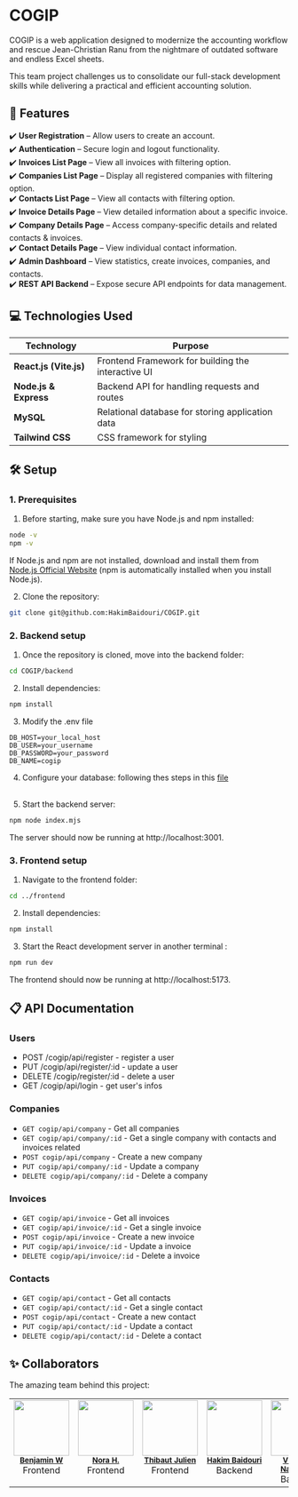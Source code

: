 # **COGIP**

COGIP is a web application designed to modernize the accounting workflow and rescue Jean-Christian Ranu from the nightmare of outdated software and endless Excel sheets.

This team project challenges us to consolidate our full-stack development skills while delivering a practical and efficient accounting solution.

## 📌 Features

✔️ **User Registration** – Allow users to create an account.<br>
✔️ **Authentication** – Secure login and logout functionality.<br>
✔️ **Invoices List Page** – View all invoices with filtering option.<br>
✔️ **Companies List Page** – Display all registered companies with filtering option.<br>
✔️ **Contacts List Page** – View all contacts with filtering option.<br>
✔️ **Invoice Details Page** – View detailed information about a specific invoice.<br>
✔️ **Company Details Page** – Access company-specific details and related contacts & invoices.<br>
✔️ **Contact Details Page** – View individual contact information.<br>
✔️ **Admin Dashboard** – View statistics, create invoices, companies, and contacts.<br>
✔️ **REST API Backend** – Expose secure API endpoints for data management.<br>

## 💻 Technologies Used

| Technology   | Purpose |
|-------------|---------|
| **React.js (Vite.js)** | Frontend Framework for building the interactive UI|
| **Node.js & Express** | Backend API for handling requests and routes |
| **MySQL** | Relational database for storing application data |
| **Tailwind CSS** | CSS framework for styling |

## 🛠️ Setup

### 1. Prerequisites

1. Before starting, make sure you have Node.js and npm installed:

```bash
node -v
npm -v
```
If Node.js and npm are not installed, download and install them from [Node.js Official Website](https://nodejs.org/fr) (npm is automatically installed when you install Node.js).

2. Clone the repository:
```bash
git clone git@github.com:HakimBaidouri/COGIP.git
```

### 2. Backend setup
1. Once the repository is cloned, move into the backend folder:
```bash
cd COGIP/backend
```
2. Install dependencies:
```bash
npm install
```
3. Modify the .env file 
```env
DB_HOST=your_local_host
DB_USER=your_username
DB_PASSWORD=your_password
DB_NAME=cogip
```
4. Configure your database: following thes steps in this [file](/backend/public/db/readme.md)<br><br>

5. Start the backend server: 
```bash
npm node index.mjs
```
The server should now be running at http://localhost:3001.

### 3. Frontend setup
1. Navigate to the frontend folder:
```bash
cd ../frontend
```
2. Install dependencies:
```bash
npm install
```
3. Start the React development server in another terminal :
```bash
npm run dev
```
The frontend should now be running at http://localhost:5173.

## 📋 API Documentation

### Users

- POST /cogip/api/register - register a user
- PUT /cogip/api/register/:id - update a user
- DELETE /cogip/register/:id - delete a user
- GET /cogip/api/login - get user's infos

### Companies

- ```GET cogip/api/company``` - Get all companies
- ```GET cogip/api/company/:id``` - Get a single company with contacts and invoices related
- ```POST cogip/api/company``` - Create a new company
- ```PUT cogip/api/company/:id``` - Update a company
- ```DELETE cogip/api/company/:id``` - Delete a company

### Invoices

- ```GET cogip/api/invoice``` - Get all invoices
- ```GET cogip/api/invoice/:id``` - Get a single invoice
- ```POST cogip/api/invoice``` - Create a new invoice
- ```PUT cogip/api/invoice/:id``` - Update a invoice
- ```DELETE cogip/api/invoice/:id``` - Delete a invoice

### Contacts

- ```GET cogip/api/contact``` - Get all contacts
- ```GET cogip/api/contact/:id``` - Get a single contact
- ```POST cogip/api/contact``` - Create a new contact
- ```PUT cogip/api/contact/:id``` - Update a contact
- ```DELETE cogip/api/contact/:id``` - Delete a contact

## ✨ Collaborators

The amazing team behind this project:
<table>
  <tbody>
    <tr>
      <td align="center" valign="top" width="14.28%">
        <a href="https://github.com/Clean-Pick">
          <img src="https://avatars.githubusercontent.com/u/180029981?v=4" width="100px;" alt=""/>
        </a><br />
        <sub><b><a href="https://github.com/Clean-Pick">Benjamin W</a></b></sub><br />
        <span>Frontend</span>
      </td>
      <td align="center" valign="top" width="14.28%">
        <a href="https://github.com/Nora-H01">
          <img src="https://avatars.githubusercontent.com/u/180020228?v=4" width="100px;" alt=""/>
        </a><br />
        <sub><b><a href="https://github.com/Nora-H01">Nora H.</a></b></sub><br />
        <span>Frontend</span>
      </td>
      <td align="center" valign="top" width="14.28%">
        <a href="https://github.com/thibautjulien">
          <img src="https://avatars.githubusercontent.com/u/177143711?v=4" width="100px;" alt=""/>
        </a><br />
        <sub><b><a href="https://github.com/thibautjulien">Thibaut Julien</a></b></sub><br />
        <span>Frontend</span>
      </td>
      <td align="center" valign="top" width="14.28%">
        <a href="https://github.com/HakimBaidouri">
          <img src="https://avatars.githubusercontent.com/u/180289761?v=4" width="100px;" alt=""/>
        </a><br />
        <sub><b><a href="https://github.com/HakimBaidouri">Hakim Baidouri</a></b></sub><br />
        <span>Backend</span>
      </td>
      <td align="center" valign="top" width="14.28%">
        <a href="https://github.com/vincianenahimana">
          <img src="https://avatars.githubusercontent.com/u/20559316?v=4" width="100px;" alt=""/>
        </a><br />
        <sub><b><a href="https://github.com/vincianenahimana">Vinciane Nahimana</a></b></sub><br />
        <span>Backend</span>
      </td>
    </tr>
  </tbody>
</table>
